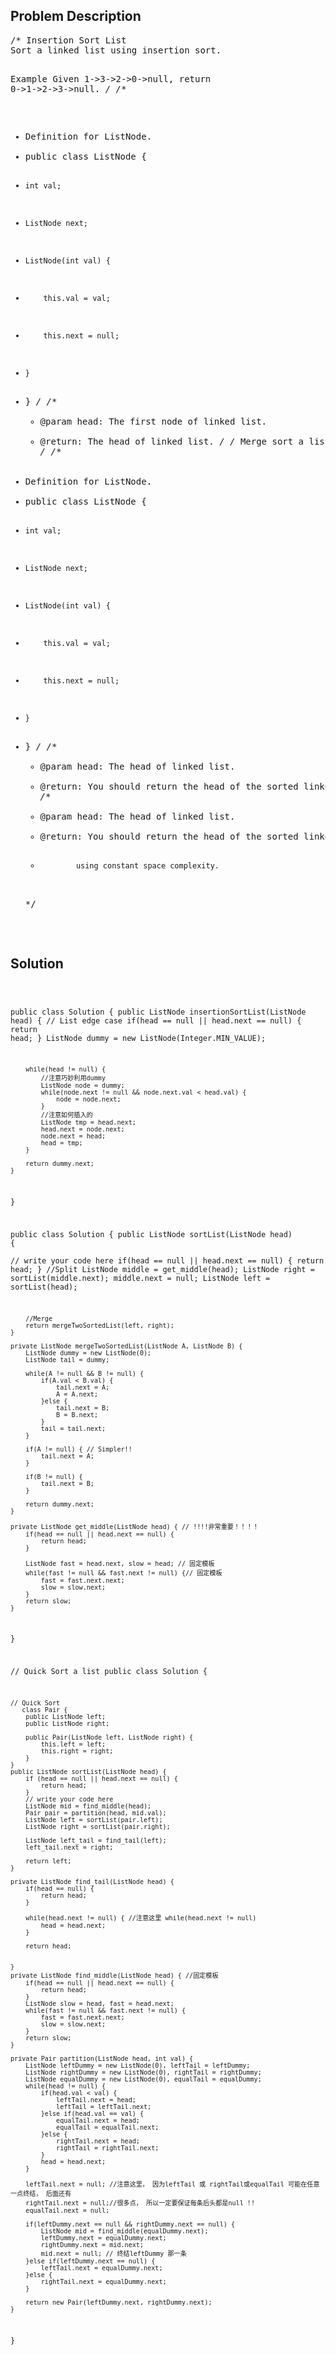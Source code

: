 <!--
<style>
  body { font-family: Arial, sans-serif; }
  .container { max-width: 100%; margin: 0 auto; padding: 10px; }
  .comment-block { background-color: #f9f9f9; padding: 10px; border-left: 5px solid #ccc; width: 200px; margin: 20px auto; overflow-wrap: break-word; white-space: pre-wrap; }
  .code-block { background-color: #f4f4f4; padding: 10px; border: 1px solid #ddd; width: 50%; margin: 20px auto; overflow-wrap: break-word; white-space: pre-wrap; }
</style>
-->

<div class='container'>
<h2>Problem Description</h2>
<div class='comment-block'>
<pre>
/* Insertion Sort List
Sort a linked list using insertion sort.

Example
Given 1->3->2->0->null, return 0->1->2->3->null.
*/
/**
 * Definition for ListNode.
 * public class ListNode {
 *     int val;
 *     ListNode next;
 *     ListNode(int val) {
 *         this.val = val;
 *         this.next = null;
 *     }
 * }
 */ 
    /**
     * @param head: The first node of linked list.
     * @return: The head of linked list.
     */
/* Merge sort a list
*/
/**
 * Definition for ListNode.
 * public class ListNode {
 *     int val;
 *     ListNode next;
 *     ListNode(int val) {
 *         this.val = val;
 *         this.next = null;
 *     }
 * }
 */ 
    /**
     * @param head: The head of linked list.
     * @return: You should return the head of the sorted linked list,
     */
    /**
     * @param head: The head of linked list.
     * @return: You should return the head of the sorted linked list,
     *             using constant space complexity.
     */
</pre>
</div>

<h2>Solution</h2>
<div class='code-block'>
<pre><code class='language-java'>

public class Solution { 
    public ListNode insertionSortList(ListNode head) {
    	// List edge case
    	if(head == null || head.next == null) {
            return head;
        }
        ListNode dummy = new ListNode(Integer.MIN_VALUE);
        
        while(head != null) {
        	//注意巧妙利用dummy
            ListNode node = dummy;
            while(node.next != null && node.next.val < head.val) {
                node = node.next;
            }
            //注意如何插入的
            ListNode tmp = head.next;
            head.next = node.next;
            node.next = head;
            head = tmp;
        }
        
        return dummy.next;
    }
}





public class Solution {
    public ListNode sortList(ListNode head) {  
        // write your code here
        if(head == null || head.next == null) {
            return head;
        }
        //Split
        ListNode middle = get_middle(head);
        ListNode right = sortList(middle.next);
        middle.next = null;
        ListNode left = sortList(head);
        
        //Merge
        return mergeTwoSortedList(left, right);
    }
    
    private ListNode mergeTwoSortedList(ListNode A, ListNode B) {
        ListNode dummy = new ListNode(0);
        ListNode tail = dummy;
        
        while(A != null && B != null) {
            if(A.val < B.val) {
                tail.next = A;
                A = A.next;
            }else {
                tail.next = B;
                B = B.next;
            }
            tail = tail.next;
        }
        
        if(A != null) { // Simpler!!
            tail.next = A;
        }
        
        if(B != null) {
            tail.next = B;
        }
        
        return dummy.next;
    }
    
    private ListNode get_middle(ListNode head) { // !!!!非常重要！！！！
        if(head == null || head.next == null) {
            return head;
        }

        ListNode fast = head.next, slow = head; // 固定模板
        while(fast != null && fast.next != null) {// 固定模板
            fast = fast.next.next;
            slow = slow.next;
        }
        return slow;
    }
}


// Quick Sort a list
public class Solution {
     
    // Quick Sort
       class Pair {
        public ListNode left;
        public ListNode right;
        
        public Pair(ListNode left, ListNode right) {
            this.left = left;
            this.right = right;
        }
    }
    public ListNode sortList(ListNode head) {  
        if (head == null || head.next == null) {
            return head;
        }
        // write your code here
        ListNode mid = find_middle(head);
        Pair pair = partition(head, mid.val);
        ListNode left = sortList(pair.left);
        ListNode right = sortList(pair.right);
        
        ListNode left_tail = find_tail(left);
        left_tail.next = right;
        
        return left;
    }
    
    private ListNode find_tail(ListNode head) { 
        if(head == null) {
            return head;
        }
        
        while(head.next != null) { //注意这里 while(head.next != null)
            head = head.next;
        } 
        
        return head;

        
    }
    private ListNode find_middle(ListNode head) { //固定模板
        if(head == null || head.next == null) {
            return head;
        }
        ListNode slow = head, fast = head.next;
        while(fast != null && fast.next != null) {
            fast = fast.next.next;
            slow = slow.next;
        }
        return slow;
    }
    
    private Pair partition(ListNode head, int val) {
        ListNode leftDummy = new ListNode(0), leftTail = leftDummy;
        ListNode rightDummy = new ListNode(0), rightTail = rightDummy;
        ListNode equalDummy = new ListNode(0), equalTail = equalDummy;
        while(head != null) {
            if(head.val < val) {
                leftTail.next = head;
                leftTail = leftTail.next;
            }else if(head.val == val) {
                equalTail.next = head;
                equalTail = equalTail.next;
            }else {
                rightTail.next = head;
                rightTail = rightTail.next;
            }
            head = head.next;
        }
        
        leftTail.next = null; //注意这里， 因为leftTail 或 rightTail或equalTail 可能在任意一点终结， 后面还有
        rightTail.next = null;//很多点， 所以一定要保证每条后头都是null !!
        equalTail.next = null;
              
        if(leftDummy.next == null && rightDummy.next == null) {
            ListNode mid = find_middle(equalDummy.next);
            leftDummy.next = equalDummy.next;
            rightDummy.next = mid.next;
            mid.next = null; // 终结leftDummy 那一条
        }else if(leftDummy.next == null) {
            leftTail.next = equalDummy.next;
        }else {
            rightTail.next = equalDummy.next;
        }
        
        return new Pair(leftDummy.next, rightDummy.next);
    }
    
}

</code></pre>
</div>
</div>
